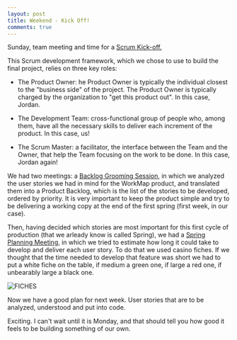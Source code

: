```yaml
---
layout: post
title: Weekend - Kick Off!
comments: true
---
```


Sunday, team meeting and time for a [Scrum Kick-off.](http://en.wikipedia.org/wiki/Scrum_%28software_development%29)

This Scrum development framework, which we chose to use to build the final project, relies on three key roles:

* The Product Owner: he Product Owner is typically the individual closest to the "business side" of the project. The Product Owner is typically charged by the organization to "get this product out". In this case, Jordan.

* The Development Team: cross-functional group of people who, among them, have all the necessary skills to deliver each increment of the product. In this case, us!

* The Scrum Master: a facilitator, the interface between the Team and the Owner, that help the Team focusing on the work to be done. In this case, Jordan again!

We had two meetings: a [Backlog Grooming Session](http://guide.agilealliance.org/guide/backlog-grooming.html), in which we analyzed the user stories we had in mind for the WorkMap product, and translated them into a Product Backlog, which is the list of the stories to be developed, ordered by priority. It is very important to keep the product simple and try to be delivering a working copy at the end of the first spring (first week, in our case).

Then, having decided which stories are most important for this first cycle of production (that we arleady know is called Spring), we had a [Spring Planning Meeting](http://www.mountaingoatsoftware.com/agile/scrum/sprint-planning-meeting/), in which we tried to estimate how long it could take to develop and deliver each user story. To do that we used casino fiches. If we thought that the time needed to develop that feature was short we had to put a white fiche on the table, if medium a green one, if large a red one, if unbearably large a black one.

![FICHES](http://federicomaffei.github.io/public/images/fiches.jpg)

Now we have a good plan for next week. User stories that are to be analyzed, understood and put into code.

Exciting. I can't wait until it is Monday, and that should tell you how good it feels to be building something of our own.